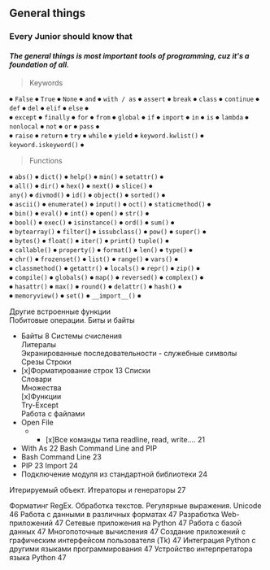 ## General things
### Every Junior should know that
#### *The general things is most important tools of programming, cuz it's a foundation of all.* 

> Keywords

⦁ `False` ⦁ `True` ⦁ `None` ⦁ `and` ⦁ `with / as` ⦁ `assert` ⦁ `break` ⦁ `class` ⦁ `continue` ⦁ `def` ⦁ `del` ⦁ `elif` ⦁ `else` ⦁<br>
⦁ `except` ⦁ `finally` ⦁ `for` ⦁ `from` ⦁ `global` ⦁ `if` ⦁ `import` ⦁ `in` ⦁ `is` ⦁ `lambda` ⦁ `nonlocal` ⦁ `not` ⦁ `or` ⦁ `pass` ⦁<br>
⦁ `raise` ⦁ `return` ⦁ `try` ⦁ `while` ⦁ `yield` ⦁ `keyword.kwlist()` ⦁ `keyword.iskeyword()` ⦁ 

> Functions

⦁ `abs()` ⦁ `dict()` ⦁ `help()` ⦁ `min()` ⦁ `setattr()` ⦁ <br>
⦁ `all()` ⦁ `dir()` ⦁ `hex()` ⦁ `next()` ⦁ `slice()` ⦁<br>
`any()` ⦁ `divmod()` ⦁ `id()` ⦁ `object()` ⦁ `sorted()` ⦁<br>
⦁ `ascii()` ⦁ `enumerate()` ⦁ `input()` ⦁ `oct()` ⦁ `staticmethod()` ⦁<br>
⦁ `bin()` ⦁ `eval()` ⦁ `int()` ⦁ `open()` ⦁ `str()` ⦁<br>
⦁ `bool()` ⦁  `exec()` ⦁ `isinstance()` ⦁ `ord()` ⦁ `sum()` ⦁<br>
⦁ `bytearray()` ⦁ `filter(`) ⦁ `issubclass()` ⦁ `pow()` ⦁ `super()` ⦁<br>
⦁ `bytes()` ⦁ `float()` ⦁ `iter()` ⦁ `print()` `tuple()` ⦁<br>
⦁ `callable()` ⦁ `property()` ⦁ `format()` ⦁ `len()` ⦁ `type()` ⦁<br>
⦁ `chr()` ⦁ `frozenset()` ⦁ `list()` ⦁ `range()` ⦁ `vars()` ⦁<br>
⦁ `classmethod()` ⦁ `getattr()` ⦁ `locals()` ⦁ `repr()` ⦁ `zip()` ⦁<br>
⦁ `compile()` ⦁ `globals()` ⦁ `map()` ⦁ `reversed()` ⦁ `complex()` ⦁<br>
⦁ `hasattr()` ⦁ `max()` ⦁ `round()` ⦁ `delattr()` ⦁ `hash()` ⦁<br>
⦁ `memoryview()` ⦁ `set()` ⦁ `__import__()` ⦁ <br>
				
Другие встроенные функции	<br>
Побитовые операции. Биты и байты<br>
* Байты	8
Системы счисления<br>
Литералы<br>
Экранированные последовательности - служебные символы<br>
Срезы
Строки<br>
* [x]Форматирование строк	13
Списки<br>
Словари<br>
Множества<br>
[x]Функции<br>
Try-Except<br>
Работа с файлами<br>
* Open File<br>
  * * [x]Все команды типа readline, read, write….	21
* With As	22
Bash Command Line and PIP<br>
* Bash Command Line	23
* PIP	23
Import	24
* Подключение модуля из стандартной библиотеки	24

Итерируемый объект. Итераторы и генераторы	27


Форматинг
RegEx. Обработка текстов. Регулярные выражения. Unicode	46
Работа с данными в различных форматах	47
Разработка Web-приложений	47
Сетевые приложения на Python	47
Работа с базой данных	47
Многопоточные вычисления	47
Создание приложений с графическим интерфейсом пользователя (Tk)	47
Интеграция Python с другими языками программирования	47
Устройство интерпретатора языка Python	47
